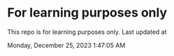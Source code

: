 # For learning purposes only
This repo is for learning purposes only.
Last updated at

Monday, December 25, 2023 1:47:05 AM


